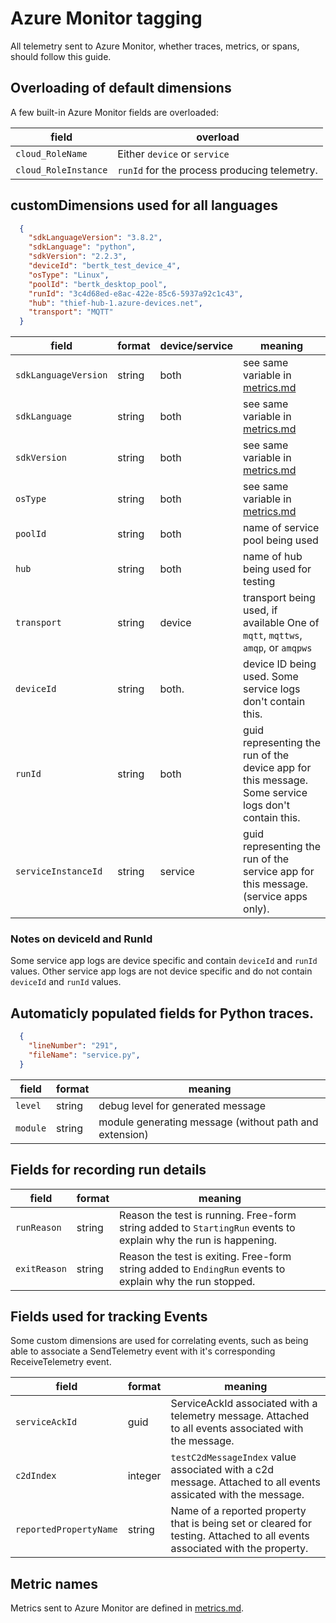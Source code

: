 # Azure Monitor tagging

All telemetry sent to Azure Monitor, whether traces, metrics, or spans, should follow this guide.

## Overloading of default dimensions

A few built-in Azure Monitor fields are overloaded:

| field | overload |
| - | - |
| `cloud_RoleName` | Either `device` or `service` |
| `cloud_RoleInstance` | `runId` for the process producing telemetry. |

## customDimensions used for all languages

```json
  {
    "sdkLanguageVersion": "3.8.2",
    "sdkLanguage": "python",
    "sdkVersion": "2.2.3",
    "deviceId": "bertk_test_device_4",
    "osType": "Linux",
    "poolId": "bertk_desktop_pool",
    "runId": "3c4d68ed-e8ac-422e-85c6-5937a92c1c43",
    "hub": "thief-hub-1.azure-devices.net",
    "transport": "MQTT"
  }
```

| field | format | device/service | meaning |
| - | - | - | - |
| `sdkLanguageVersion` | string | both | see same variable in [metrics.md](./metrics.md) |
| `sdkLanguage` | string | both | see same variable in [metrics.md](./metrics.md) |
| `sdkVersion` | string | both | see same variable in [metrics.md](./metrics.md) |
| `osType` | string | both | see same variable in [metrics.md](./metrics.md) |
| `poolId` | string | both | name of service pool being used |
| `hub` | string | both | name of hub being used for testing |
| `transport` | string | device | transport being used, if available One of `mqtt`, `mqttws`, `amqp`, or `amqpws` |
| `deviceId` | string | both. |  device ID being used. Some service logs don't contain this. |
| `runId` | string | both |  guid representing the run of the device app for this message. Some service logs don't contain this. |
| `serviceInstanceId` | string | service |  guid representing the run of the service app for this message. (service apps only). |

### Notes on deviceId and RunId
Some service app logs are device specific and contain `deviceId` and `runId` values.
Other service app logs are not device specific and do not contain `deviceId` and `runId` values.

## Automaticly populated fields for Python traces.

```json
  {
    "lineNumber": "291",
    "fileName": "service.py",
  }
```

| field | format | meaning |
| - | - | - |
| `level` | string | debug level for generated message |
| `module`| string | module generating message (without path and extension) |

## Fields for recording run details

| field | format | meaning |
| - | - | - |
| `runReason` | string | Reason the test is running.  Free-form string added to `StartingRun` events to explain why the run is happening.  |
| `exitReason` | string | Reason the test is exiting.  Free-form string added to `EndingRun` events to explain why the run stopped. |

## Fields used for tracking Events

Some custom dimensions are used for correlating events, such as being able to associate a SendTelemetry event with it's corresponding ReceiveTelemetry event.

| field | format | meaning |
| - | - | - |
| `serviceAckId` | guid |  ServiceAckId associated with a telemetry message. Attached to all events associated with the message. |
| `c2dIndex` | integer | `testC2dMessageIndex` value associated with a c2d message.  Attached to all events assicated with the message. |
| `reportedPropertyName` | string | Name of a reported property that is being set or cleared for testing.  Attached to all events associated with the property. |

## Metric names

Metrics sent to Azure Monitor are defined in [metrics.md](./metrics.md).

